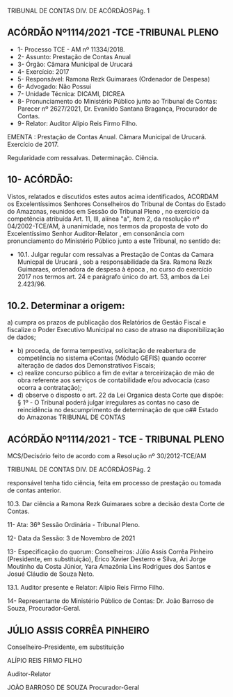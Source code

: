 TRIBUNAL DE CONTAS DIV. DE ACÓRDÃOSPág. 1

## ACÓRDÃO Nº1114/2021 -TCE -TRIBUNAL PLENO

- 1- Processo TCE - AM nº 11334/2018.
- 2- Assunto: Prestação de Contas Anual
- 3- Órgão: Câmara Municipal de Urucará
- 4- Exercício: 2017
- 5- Responsável: Ramona Rezk Guimaraes (Ordenador de Despesa)
- 6- Advogado: Não Possui
- 7- Unidade Técnica: DICAMI, DICREA
- 8- Pronunciamento  do  Ministério  Público  junto  ao  Tribunal  de  Contas: Parecer  nº 2627/2021, Dr. Evanildo Santana Bragança, Procurador de Contas.
- 9- Relator: Auditor Alípio Reis Firmo Filho.

EMENTA : Prestação  de  Contas  Anual. Câmara Municipal de Urucará. Exercício de 2017.

Regularidade com ressalvas. Determinação. Ciência.

## 10-  ACÓRDÃO:

Vistos, relatados e discutidos estes autos acima identificados, ACORDAM os Excelentíssimos Senhores Conselheiros do Tribunal de Contas do Estado do Amazonas, reunidos em Sessão do Tribunal Pleno , no exercício da competência atribuída Art. 11, III, alínea  "a",  item  2,  da  resolução  nº  04/2002-TCE/AM, à  unanimidade, nos  termos  da proposta  de  voto  do  Excelentíssimo  Senhor  Auditor-Relator , em  consonância com pronunciamento do Ministério Público junto a este Tribunal, no sentido de:

- 10.1. Julgar  regular  com  ressalvas a  Prestação  de  Contas  da Camara Municpal de Urucará ,  sob  a  responsabilidade da Sra. Ramona Rezk Guimaraes, ordenadora  de  despesa  à época ,  no  curso  do  exercício 2017 nos  termos  art.  24  e  parágrafo  único  do  art.  53,  ambos  da  Lei 2.423/96.

## 10.2. Determinar a origem:

a) cumpra os prazos de publicação dos Relatórios de Gestão Fiscal e fiscalize o Poder Executivo Municipal no caso de atraso na disponibilização de dados;

- b) proceda, de forma tempestiva, solicitação de reabertura de competência  no  sistema  eContas  (Módulo  GEFIS)  quando  ocorrer alteração de dados dos Demonstrativos Fiscais;
- c) realize concurso público a fim de evitar a terceirização de mão de obra  referente  aos  serviços  de  contabilidade  e/ou  advocacia  (caso ocorra a contratação);
- d) observe o disposto o art. 22 da Lei Organica desta Corte que dispõe: § 1º - O Tribunal poderá julgar irregulares as contas no caso de reincidência no  descumprimento  de  determinação  de  que  o## Estado do Amazonas TRIBUNAL DE CONTAS

## ACÓRDÃO Nº1114/2021 - TCE - TRIBUNAL PLENO

MCS/Decisório feito de acordo com a Resolução nº 30/2012-TCE/AM

TRIBUNAL DE CONTAS DIV. DE ACÓRDÃOSPág. 2

responsável tenha tido ciência, feita em processo de prestação ou tomada de contas anterior.

10.3. Dar ciência a Ramona Rezk Guimaraes sobre a decisão desta Corte de Contas.

11-  Ata: 36ª Sessão Ordinária - Tribunal Pleno.

12-  Data da Sessão: 3 de Novembro de 2021

13-  Especificação do quorum: Conselheiros: Júlio Assis Corrêa Pinheiro (Presidente, em substituição), Érico Xavier Desterro e Silva, Ari Jorge Moutinho da Costa Júnior, Yara Amazônia Lins Rodrigues dos Santos e Josué Cláudio de Souza Neto.

13.1. Auditor presente e Relator: Alípio Reis Firmo Filho.

14-  Representante  do  Ministério  Público  de  Contas: Dr. João  Barroso  de  Souza, Procurador-Geral.

## JÚLIO ASSIS CORRÊA PINHEIRO

Conselheiro-Presidente, em substituição

ALÍPIO REIS FIRMO FILHO

Auditor-Relator

JOÃO BARROSO DE SOUZA Procurador-Geral